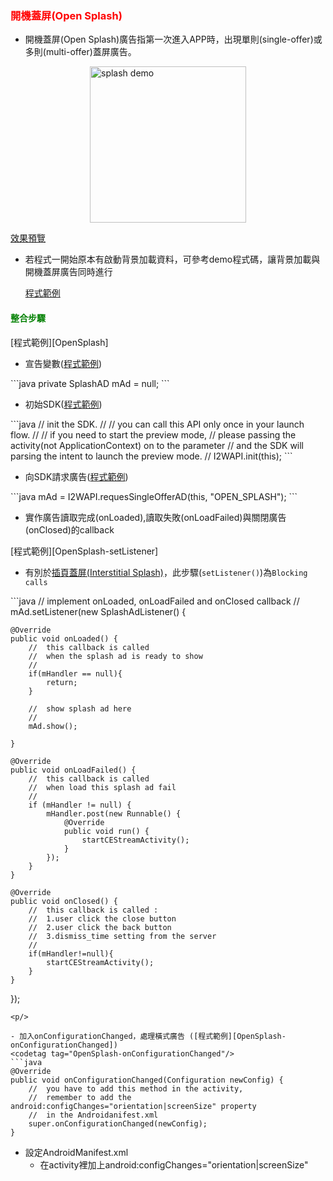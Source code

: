 <h3 id='opensplash' style='color:red'>開機蓋屏(Open Splash)</h3>

- 開機蓋屏(Open Splash)廣告指第一次進入APP時，出現單則(single-offer)或多則(multi-offer)蓋屏廣告。

<a href="https://s3.cn-north-1.amazonaws.com.cn/intowow-common/preview/SPLASH2_VIDEO_GENERAL_P_ICLICK.html" target="_blank">
<img style="display:block; margin:auto;" src="https://s3.cn-north-1.amazonaws.com.cn/intowow-common/preview/img/splash2-demo.png" alt="splash demo" width="250">
<a/>

<p/>
<a target="_blank" href="https://s3.cn-north-1.amazonaws.com.cn/intowow-common/preview/SPLASH2_VIDEO_GENERAL_P_ICLICK.html" target="_blank">
效果預覽
<a/>
<p/>

- 若程式一開始原本有啟動背景加載資料，可參考demo程式碼，讓背景加載與開機蓋屏廣告同時進行<p/>[程式範例][OpenSplash-BackgroundTask]
<p/>

<h4 id='opensplash-1' style='color:green'>整合步驟</h4>

<p/>
[程式範例][OpenSplash]
<p/>

- 宣告變數([程式範例][OpenSplash-mAd])
<codetag tag="OpenSplash-mAd"/>
```java
private SplashAD mAd = null;
```
<p/>

- 初始SDK([程式範例][I2WAPI-init])
<codetag tag="I2WAPInit"/>
```java
//	init the SDK.
//
//	you can call this API only once in your launch flow.
//
//	if you need to start the preview mode, 
//	please passing the activity(not ApplicationContext) on to the parameter
//	and the SDK will parsing the intent to launch the preview mode.
//
I2WAPI.init(this);
```
<p/>

- 向SDK請求廣告([程式範例][OpenSplash-request])

<codetag tag="OpenSplash-request"/>
```java
mAd = I2WAPI.requesSingleOfferAD(this, "OPEN_SPLASH");
```
<p/>

- 實作廣告讀取完成(onLoaded),讀取失敗(onLoadFailed)與關閉廣告(onClosed)的callback

<p/>[程式範例][OpenSplash-setListener]<p/>

- 有別於[插頁蓋屏(Interstitial Splash)](./interstitial)，此步驟(`setListener()`)為`Blocking calls`

<codetag tag="OpenSplash-setListener"/>
```java
//	implement onLoaded, onLoadFailed and onClosed callback
//
mAd.setListener(new SplashAdListener() {

	@Override
	public void onLoaded() {
		//	this callback is called 
		//	when the splash ad is ready to show
		//
		if(mHandler == null){
			return;
		}

		//	show splash ad here
		//
		mAd.show();

	}

	@Override
	public void onLoadFailed() {
		//	this callback is called
		//	when load this splash ad fail
		//
		if (mHandler != null) {
			mHandler.post(new Runnable() {
				@Override
				public void run() {
					startCEStreamActivity();
				}
			});
		}
	}

	@Override
	public void onClosed() {
		//	this callback is called :
		//	1.user click the close button
		//	2.user click the back button
		//	3.dismiss_time setting from the server
		//
		if(mHandler!=null){
			startCEStreamActivity();
		}
	}
});
```
<p/>

- 加入onConfigurationChanged，處理橫式廣告 ([程式範例][OpenSplash-onConfigurationChanged])
<codetag tag="OpenSplash-onConfigurationChanged"/>
```java
@Override
public void onConfigurationChanged(Configuration newConfig) {
	//	you have to add this method in the activity,
	//	remember to add the android:configChanges="orientation|screenSize" property
	//	in the Androidanifest.xml
	super.onConfigurationChanged(newConfig);
}
```
<p/>


- 設定AndroidManifest.xml
	- 在activity裡加上android:configChanges="orientation|screenSize"


[OpenSplash-onConfigurationChanged]:https://github.com/ddad-daniel/CrystalExpressSDK-CN-Demo/tree/master//src/com/intowow/crystalexpress/cedemo/CEOpenSplashActivity.java#L29 "CEOpenSplashActivity.java" 
[OpenSplash-setListener]:https://github.com/ddad-daniel/CrystalExpressSDK-CN-Demo/tree/master//src/com/intowow/crystalexpress/cedemo/CEOpenSplashActivity.java#L83 "CEOpenSplashActivity.java" 
[OpenSplash-request]:https://github.com/ddad-daniel/CrystalExpressSDK-CN-Demo/tree/master//src/com/intowow/crystalexpress/cedemo/CEOpenSplashActivity.java#L78 "CEOpenSplashActivity.java" 
[I2WAPI-init]:https://github.com/ddad-daniel/CrystalExpressSDK-CN-Demo/tree/master//src/com/intowow/crystalexpress/cedemo/CEOpenSplashActivity.java#L46 "CEOpenSplashActivity.java" 
[OpenSplash-mAd]:https://github.com/ddad-daniel/CrystalExpressSDK-CN-Demo/tree/master//src/com/intowow/crystalexpress/cedemo/CEOpenSplashActivity.java#L25 "CEOpenSplashActivity.java" 
[OpenSplash-BackgroundTask]:https://github.com/ddad-daniel/CrystalExpressSDK-CN-Demo/tree/master//src/com/intowow/crystalexpress/opensplash/OpenSplashActivity.java#L58 "OpenSplashActivity.java" 
[OpenSplash]:https://github.com/ddad-daniel/CrystalExpressSDK-CN-Demo/tree/master//src/com/intowow/crystalexpress/cedemo/CEOpenSplashActivity.java#L14 "CEOpenSplashActivity.java" 
